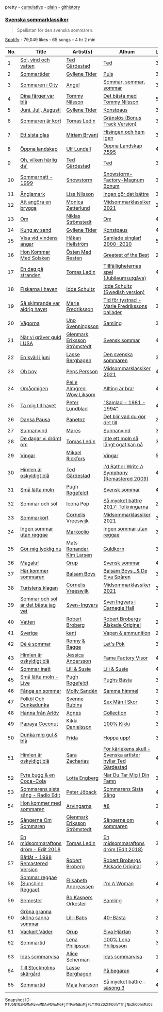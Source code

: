 pretty - [cumulative](/playlists/cumulative/37i9dQZF1DX0ZFVMeJPr1Z.md) - [plain](/playlists/plain/37i9dQZF1DX0ZFVMeJPr1Z) - [githistory](https://github.githistory.xyz/mackorone/spotify-playlist-archive/blob/main/playlists/plain/37i9dQZF1DX0ZFVMeJPr1Z)

### [Svenska sommarklassiker](https://open.spotify.com/playlist/37i9dQZF1DX0ZFVMeJPr1Z)

> Spellistan för den svenska sommaren.

[Spotify](https://open.spotify.com/user/spotify) - 79,049 likes - 65 songs - 4 hr 2 min

| No. | Title | Artist(s) | Album | Length |
|---|---|---|---|---|
| 1 | [Sol, vind och vatten](https://open.spotify.com/track/0lwJH1BDr8Z4wfXvi6yC9y) | [Ted Gärdestad](https://open.spotify.com/artist/6zpub6jbY6CdrcqQsDq8P4) | [Ted](https://open.spotify.com/album/7pY0hwPU10gaH4qDsDFA6d) | 3:09 |
| 2 | [Sommartider](https://open.spotify.com/track/1d1BeKPNgaQ36wcxGqnfU3) | [Gyllene Tider](https://open.spotify.com/artist/0FINyNBXqnTlRC4dvpSeSb) | [Puls](https://open.spotify.com/album/3GZKmNPvp6kTSlsGUcd7XM) | 3:22 |
| 3 | [Sommaren i City](https://open.spotify.com/track/1Y38A5HAP7SYJAzE48M3GW) | [Angel](https://open.spotify.com/artist/7FjElQ2FxgAbDGSrcE7K6O) | [Sommar, sommar, sommar](https://open.spotify.com/album/0l537xeeUQXZAkArjKmb2H) | 3:42 |
| 4 | [Dina färger var blå](https://open.spotify.com/track/00IRhIiynu3eZjVaegnJ2h) | [Tommy Nilsson](https://open.spotify.com/artist/0PnNyzP7CgoDXZHr6cWOyq) | [Det bästa med Tommy Nilsson](https://open.spotify.com/album/3PeAWLOAjjqvNgkF06Z6vQ) | 5:02 |
| 5 | [Juni, Juli, Augusti](https://open.spotify.com/track/2AXTRWWGTwgp0Ud8cPzT5S) | [Gyllene Tider](https://open.spotify.com/artist/0FINyNBXqnTlRC4dvpSeSb) | [Konstpaus](https://open.spotify.com/album/2oyO3AERUiatly73ZCrWHW) | 3:52 |
| 6 | [Sommaren är kort](https://open.spotify.com/track/2W7tzqjAPXG97RthXx6pNR) | [Tomas Ledin](https://open.spotify.com/artist/518rTAIFPwQjLUSi4Pdzzn) | [Gränslös \(Bonus Track Version\)](https://open.spotify.com/album/6Z2Q0V5dalO2v1geFWi4cp) | 3:03 |
| 7 | [Ett sista glas](https://open.spotify.com/track/1SZDQMXX1FrA97YY7Lt3Fj) | [Miriam Bryant](https://open.spotify.com/artist/2zd9YxlsQvA5mkZ1NarYVQ) | [Hisingen och hem igen](https://open.spotify.com/album/3jBdOBQUdU4Z0GPBYahCWD) | 3:06 |
| 8 | [Öppna landskap](https://open.spotify.com/track/1WVjxyTSZ5UiI6TlcHyUPh) | [Ulf Lundell](https://open.spotify.com/artist/5kFHS4mQd9W0r7qDp8ec9A) | [Öppna Landskap 7595](https://open.spotify.com/album/7aB0bPRv2elnc0Ou1whaty) | 4:38 |
| 9 | [Oh, vilken härlig da'](https://open.spotify.com/track/1Taqw1VEHl8Gy9qAZtRLAq) | [Ted Gärdestad](https://open.spotify.com/artist/6zpub6jbY6CdrcqQsDq8P4) | [Ted](https://open.spotify.com/album/7pY0hwPU10gaH4qDsDFA6d) | 3:20 |
| 10 | [Sommarnatt \- 1999](https://open.spotify.com/track/5W9tTjA7fkbkoOlGFqEIOZ) | [Snowstorm](https://open.spotify.com/artist/7MTotDfi3oohb0PBdlFsA5) | [Snowstorm\-Factory\-Magnum Bonum](https://open.spotify.com/album/3eRPYZNQCEVHcEntFwWuo6) | 3:58 |
| 11 | [Änglamark](https://open.spotify.com/track/1skhM0OBR7YCtT7FOgoJQL) | [Lisa Nilsson](https://open.spotify.com/artist/68QvqbdqwqqjW39YpUJHdG) | [Ingen gör det bättre](https://open.spotify.com/album/0Z6CdX7lZC4Tu3Sw7I4pbD) | 3:39 |
| 12 | [Att angöra en brygga](https://open.spotify.com/track/4bpuchtERXyNXg6GegymSq) | [Monica Zetterlund](https://open.spotify.com/artist/7mvvG63CNSY93JWAJ37rnD) | [Midsommarklassiker 2021](https://open.spotify.com/album/5fAkO01sraQ7NUWqFdY7FV) | 2:34 |
| 13 | [Om](https://open.spotify.com/track/3tgDP0BTRP10i4HkLlAER3) | [Niklas Strömstedt](https://open.spotify.com/artist/3nEiRzdQNmkUgoknNt9IRu) | [Om](https://open.spotify.com/album/7gvTJrFo67qu7HrwRVYcLM) | 4:02 |
| 14 | [Kung av sand](https://open.spotify.com/track/2pIpooJWX5q8DIctvrdQP2) | [Gyllene Tider](https://open.spotify.com/artist/0FINyNBXqnTlRC4dvpSeSb) | [Konstpaus](https://open.spotify.com/album/2oyO3AERUiatly73ZCrWHW) | 4:39 |
| 15 | [Visa vid vindens ängar](https://open.spotify.com/track/1JulpjKmGVrTro4b8s21mq) | [Håkan Hellström](https://open.spotify.com/artist/3H7Ez7cwaYw4L3ELy4v3Lc) | [Samlade singlar! 2000\-2010](https://open.spotify.com/album/0DTvpNaEOrs8sdkKUZYG1N) | 5:11 |
| 16 | [Hon Kommer Med Solsken](https://open.spotify.com/track/0GdHzLwAZkDcJz6cAV0Qz9) | [Östen Med Resten](https://open.spotify.com/artist/20nKo8C8M0JpIznby9Dv5p) | [Greatest of the Best](https://open.spotify.com/album/03wYV1m0EmBAhtgVLvGNKn) | 2:55 |
| 17 | [En dag på stranden](https://open.spotify.com/track/6dMvhYyfs0jNssQV69zrsY) | [Tomas Ledin](https://open.spotify.com/artist/518rTAIFPwQjLUSi4Pdzzn) | [Tillfälligheternas spel \(Jubileumsutgåva\)](https://open.spotify.com/album/2ag4brKtyNwj4RmEDCuQfz) | 4:18 |
| 18 | [Fiskarna i haven](https://open.spotify.com/track/74k8Lrh6PG6aA3pRIF4GWm) | [Idde Schultz](https://open.spotify.com/artist/3WktPSTNlu4rZAr3k9ojLt) | [Idde Schultz \(Swedish version\)](https://open.spotify.com/album/6odzoWtZ8WTRPOS3Hsuvqd) | 4:33 |
| 19 | [Så skimrande var aldrig havet](https://open.spotify.com/track/4p1LKZie1pNqfzzCYRrqmD) | [Marie Fredriksson](https://open.spotify.com/artist/4YkPXMsmFf3K2XFHPddqFU) | [Tid för tystnad \- Marie Fredrikssons ballader](https://open.spotify.com/album/1xEIu43pPZ8UFP5JWhixtk) | 3:52 |
| 20 | [Vågorna](https://open.spotify.com/track/3i1bPoDO6HieDmE7RFtdfJ) | [Uno Svenningsson](https://open.spotify.com/artist/65OPXmm2nfPvaX1fjHo8kR) | [Samling](https://open.spotify.com/album/3wLJOMbVpxk0FqJ9Md8c4d) | 3:59 |
| 21 | [När vi gräver guld i USA](https://open.spotify.com/track/1enBPq5iN4pXGeMIFFNuFz) | [Glenmark Eriksson Strömstedt](https://open.spotify.com/artist/18zO6eeR1PG505akCHt9yB) | [Svensk sommar](https://open.spotify.com/album/1hGknhDJeqGl2VR95CLGal) | 4:07 |
| 22 | [En kväll i juni](https://open.spotify.com/track/5KDPjHfLAkouVsL8mclnaX) | [Lasse Berghagen](https://open.spotify.com/artist/7kdGjv0IIQJcU2bth1yoqY) | [Den svenska sommaren](https://open.spotify.com/album/5P5XwOAYMZleMz7HLqTYlX) | 3:09 |
| 23 | [Oh boy](https://open.spotify.com/track/3Wx08QqwOiMrGl2Dq5NZG3) | [Peps Persson](https://open.spotify.com/artist/5xmgC1jISe31QZSp8gqKUJ) | [Midsommarklassiker 2021](https://open.spotify.com/album/5fAkO01sraQ7NUWqFdY7FV) | 4:03 |
| 24 | [Omåomigen](https://open.spotify.com/track/4fwOeFfLQoTjEsldLpDngl) | [Pelle Almgren](https://open.spotify.com/artist/19hJMUXMcS8gYrClV2rDj1), [Wow Liksom](https://open.spotify.com/artist/6Q7Oqf72uotLysWia2B4WX) | [Allting är bra!](https://open.spotify.com/album/1l6FqzHGHESF4whBqk9zhR) | 4:14 |
| 25 | [Ta mig till havet](https://open.spotify.com/track/1ykDKuKIU9pNFoOeR2VvN4) | [Peter Lundblad](https://open.spotify.com/artist/5yuHwiLMl8Mz5onBhn5HII) | ["Samlad \- 1981 \- 1994"](https://open.spotify.com/album/4Zcn8uXBKXRjv9AdgoVh8j) | 4:28 |
| 26 | [Dansa Pausa](https://open.spotify.com/track/6Z5Yf9rOFd28vXsjxN3HSM) | [Panetoz](https://open.spotify.com/artist/7DXjp1eSv6Xf759gmCiApa) | [Det blir vad du gör det till](https://open.spotify.com/album/0ZZPKcI9MClojLecRZguDs) | 2:59 |
| 27 | [Sunnanvind](https://open.spotify.com/track/4GK4mydvnsodLEHWb4zJV4) | [Mares](https://open.spotify.com/artist/4TdxMK2fOY7eOBvgtDwbVC) | [Sunnanvind](https://open.spotify.com/album/11zMh9VPccELGpM5FgJIx9) | 3:22 |
| 28 | [De dagar vi drömt om](https://open.spotify.com/track/42o042x5Fmr0E9wu6jemeo) | [Tomas Ledin](https://open.spotify.com/artist/518rTAIFPwQjLUSi4Pdzzn) | [Inte ett moln så långt ögat kan nå](https://open.spotify.com/album/4TYHmKdWl1rxyCyG8BTkqp) | 3:23 |
| 29 | [Vingar](https://open.spotify.com/track/5IWSOYqPqw6f0LG19GhesE) | [Mikael Rickfors](https://open.spotify.com/artist/2Q4l7xGX0Y3u1f0m4V7kG2) | [Vingar](https://open.spotify.com/album/237mMetlEPs6FWYHf6poMq) | 5:13 |
| 30 | [Himlen är oskyldigt blå](https://open.spotify.com/track/4rg0qXQd00nfQTTpu5U6sP) | [Ted Gärdestad](https://open.spotify.com/artist/6zpub6jbY6CdrcqQsDq8P4) | [I'd Rather Write A Symphony \(Remastered 2009\)](https://open.spotify.com/album/4V98pVvObWpDvwIoAMwyZX) | 4:33 |
| 31 | [Små lätta moln](https://open.spotify.com/track/73DZ1s6yXJdhJN5PLVgZMO) | [Pugh Rogefeldt](https://open.spotify.com/artist/22Wo43V44RtrpJZsjeI9EA) | [Svensk sommar](https://open.spotify.com/album/1hGknhDJeqGl2VR95CLGal) | 4:37 |
| 32 | [Sommar och sol](https://open.spotify.com/track/0goh6iXeNgJvl6lJ1H1MvL) | [Icona Pop](https://open.spotify.com/artist/1VBflYyxBhnDc9uVib98rw) | [Så mycket bättre 2017: Tolkningarna](https://open.spotify.com/album/25Xlt2Wc7EvhYv0MzRoPdy) | 2:44 |
| 33 | [Sommarkort](https://open.spotify.com/track/55IxX9VMOgGNdvmrws9fxT) | [Cornelis Vreeswijk](https://open.spotify.com/artist/5B38ZGYpd0msq1LKOyz2r9) | [Midsommarklassiker 2021](https://open.spotify.com/album/5fAkO01sraQ7NUWqFdY7FV) | 3:30 |
| 34 | [Ingen sommar utan reggae](https://open.spotify.com/track/2q0G8uC4KuwDNtTsI9nfUA) | [Markoolio](https://open.spotify.com/artist/0cAOG10Gh3ORpBRZ9c7Zam) | [Ingen sommar utan reggae](https://open.spotify.com/album/4VaOFGmlPu7Vljv1bLHZRh) | 3:49 |
| 35 | [Gör mig lycklig nu](https://open.spotify.com/track/2NRRzkoM5biJQ0M8vh7bEX) | [Mats Ronander](https://open.spotify.com/artist/3ryhASM97ALIDF5XtPsCgm), [Kim Larsen](https://open.spotify.com/artist/2ZQifdPOptKHxTaYTLh0BC) | [Guldkorn](https://open.spotify.com/album/2ZHD1CRbesKPzjgtgkYR0i) | 3:28 |
| 36 | [Magaluf](https://open.spotify.com/track/3BtfdogDmGe7Rp9NceOzWo) | [Orup](https://open.spotify.com/artist/6fJM13619LsYtyPqHvsf6A) | [Svensk sommar](https://open.spotify.com/album/1hGknhDJeqGl2VR95CLGal) | 4:04 |
| 37 | [Här kommer sommaren](https://open.spotify.com/track/3FmCk4vUECSBsOkqiuRuE3) | [Balsam Boys](https://open.spotify.com/artist/7ipEnB9F8J0yMsm9dX9R6o) | [Balsam Boys...& De Elva Spåren](https://open.spotify.com/album/25mvjzHe56sohSGHbQ5wyD) | 3:43 |
| 38 | [Turistens klagan](https://open.spotify.com/track/1sqembPbjeLU5HAiyzeEKa) | [Cornelis Vreeswijk](https://open.spotify.com/artist/5B38ZGYpd0msq1LKOyz2r9) | [Midsommarklassiker 2021](https://open.spotify.com/album/5fAkO01sraQ7NUWqFdY7FV) | 3:29 |
| 39 | [Sommar och sol är det bästa jag vet](https://open.spotify.com/track/3pkqmaqxoF7SBViajxZamL) | [Sven\-Ingvars](https://open.spotify.com/artist/1nYKikHu8WWMKYVTcNyyzs) | [Sven Ingvars i Carnegie Hall](https://open.spotify.com/album/3mBQDNTRg8iMjnV5nE68yb) | 2:24 |
| 40 | [Vatten](https://open.spotify.com/track/7kabbbmDm1PFKOQyldIpI1) | [Robert Broberg](https://open.spotify.com/artist/05JNHlwtdHqPJ6wcW7Mil5) | [Robert Brobergs Älskade Original](https://open.spotify.com/album/1eK1vnRIbR5mDbzRDm1iTl) | 2:13 |
| 41 | [Sverige](https://open.spotify.com/track/3LodQuubJHwPgkxp4BxHE7) | [kent](https://open.spotify.com/artist/4KXp3xtaz1wWXnu5u34eVX) | [Vapen & ammunition](https://open.spotify.com/album/2DGzTm2R2v3G0IjnxXtP3Y) | 2:59 |
| 42 | [Dé é sommar](https://open.spotify.com/track/0EWaUpAQtTWET3E14ye6ZV) | [Ronny & Ragge](https://open.spotify.com/artist/5pyF7nerLdGc4ZV3U72tdQ) | [Let's Pök](https://open.spotify.com/album/01sSw0PRIr0K7QnJc6YxPz) | 3:57 |
| 43 | [Himlen är oskyldigt blå](https://open.spotify.com/track/1vUZKzx8fNI8nwsWEMQVvm) | [Jessica Andersson](https://open.spotify.com/artist/0e52F3Q1maTGPgsEa1hDJM) | [Fame Factory Visor](https://open.spotify.com/album/4Os2gl6N0gVZPtLr0GRdAx) | 4:26 |
| 44 | [Sommar inatt](https://open.spotify.com/track/7AsmqCBHE161REYUojU3dN) | [Lili & Susie](https://open.spotify.com/artist/3oXpnVT7kg367PfwhfwSvK) | [Lili & Susie](https://open.spotify.com/album/5sxNcSihFvmXRScWX2FmOw) | 4:31 |
| 45 | [Små lätta moln \- Live](https://open.spotify.com/track/7HyuoUcCQy143mwDsAu9I5) | [Pugh Rogefeldt](https://open.spotify.com/artist/22Wo43V44RtrpJZsjeI9EA) | [Pughs Bästa](https://open.spotify.com/album/5pLDOTWvRIDoYyUkKC015L) | 3:11 |
| 46 | [Fånga en sommar](https://open.spotify.com/track/7Havek0H06GEq8GV72wPPe) | [Molly Sandén](https://open.spotify.com/artist/0NRMzT05nsc8mTm4iUvuHY) | [Samma himmel](https://open.spotify.com/album/6vTggZqdcv8mFSL9ulr1IK) | 3:35 |
| 47 | [Folköl Och Dunkadunka](https://open.spotify.com/track/0vbgxkcDTMYqURoBGF4RNp) | [Svenne Rubins](https://open.spotify.com/artist/1Z13YUXbUmdKwDO4RtVgyx) | [Sex Män I Skor](https://open.spotify.com/album/7JTTVegyBBxf6b5vvwQ8HN) | 3:29 |
| 48 | [Hanna från Arlöv](https://open.spotify.com/track/6DDqT0TLnWO6uBZbD7l0nt) | [Agnes](https://open.spotify.com/artist/6SsTlCsuCYleNza6xGwynu) | [Collection](https://open.spotify.com/album/1VUeYyKsCFK15DsCW5qExP) | 3:56 |
| 49 | [Papaya Coconut](https://open.spotify.com/track/6ncoedDsLh7V13kufpJ1Gj) | [Kikki Danielsson](https://open.spotify.com/artist/3ktAhWMnoYiz6UpBEKfv5i) | [100% Kikki](https://open.spotify.com/album/1JyBPCAcvZ8selvBZTHbq5) | 3:57 |
| 50 | [Dunka mig gul & blå](https://open.spotify.com/track/0Kho40qp8dvZYbzXHMfSWN) | [Frida](https://open.spotify.com/artist/29arE7CIm3KL75GqajaVa7) | [Hoppa upp!](https://open.spotify.com/album/3wQt5GZaTTHejBLUZzJgIr) | 3:35 |
| 51 | [Himlen är oskyldigt blå](https://open.spotify.com/track/35Pcc7EcDAydmzJdM8XonO) | [Sara Zacharias](https://open.spotify.com/artist/5oLdTp4J7RJtC43nBnP9Hg) | [För kärlekens skull \- Svenska artister hyllar Ted Gärdestad](https://open.spotify.com/album/69e81Jxyt3gRroMMzzhRL2) | 4:45 |
| 52 | [Fyra bugg & en Coca\-Cola](https://open.spotify.com/track/2YlsW8lr8iILbxmPd3Is9z) | [Lotta Engberg](https://open.spotify.com/artist/26deOFc7Oj2gu2pqzPo9O8) | [När Du Tar Mig I Din Famn](https://open.spotify.com/album/1GNAvoOn02BaSMhDg2mCiD) | 3:01 |
| 53 | [Sommarens sista sång \- Radio Edit](https://open.spotify.com/track/6739dAlhNEWU1xUtE3DOa1) | [Peter Jöback](https://open.spotify.com/artist/3fA5zBQWEa0uzYo43SvXaj) | [Sommarens Sista Sång](https://open.spotify.com/album/1lBi8Dn9kdJH4dY89AlbCd) | 4:02 |
| 54 | [Hon kommer med sommaren](https://open.spotify.com/track/366OQlMvzMfSsdxiIJqzR4) | [Arvingarna](https://open.spotify.com/artist/1qC3LsWlbrRCPVRooOX81u) | [\#8](https://open.spotify.com/album/2FeRgpccTVAZfn2ZmI3EQS) | 3:49 |
| 55 | [Sångerna Om Sommaren](https://open.spotify.com/track/49OimCzeIacaDPsdKGlYKt) | [Glenmark Eriksson Strömstedt](https://open.spotify.com/artist/18zO6eeR1PG505akCHt9yB) | [Sångerna om sommaren](https://open.spotify.com/album/1IxGVyIExZXOj7PczM80fg) | 4:09 |
| 56 | [En midsommaraftons dröm \- Edit 2018](https://open.spotify.com/track/6exuJyiCbym0tJqv7oVzcf) | [Tomas Ledin](https://open.spotify.com/artist/518rTAIFPwQjLUSi4Pdzzn) | [En midsommaraftons dröm \(Edit 2018\)](https://open.spotify.com/album/0lq257T3RhmRgTiJjZFZWA) | 3:53 |
| 57 | [Båtlåt \- 1998 Remastered Version](https://open.spotify.com/track/1r2Dds6Yo1lhZEfyFmYjun) | [Robert Broberg](https://open.spotify.com/artist/05JNHlwtdHqPJ6wcW7Mil5) | [Robert Brobergs Älskade Original](https://open.spotify.com/album/1eK1vnRIbR5mDbzRDm1iTl) | 2:18 |
| 58 | [Sommar reggae \(Sunshine Reggae\)](https://open.spotify.com/track/0TmHZaq4PTe6sYOoGQ5M4N) | [Elisabeth Andreassen](https://open.spotify.com/artist/6Fn3e6ZtmKtAl9wQ6Y9Fbc) | [I'm A Woman](https://open.spotify.com/album/0xdAWS5pnTTQQzdRsDyWKp) | 4:04 |
| 59 | [Semester](https://open.spotify.com/track/1uOWYajE7K9FL7APfTsjnL) | [Bo Kaspers Orkester](https://open.spotify.com/artist/2VE6Ge0qFHrqDC6KG6ECJn) | [Samling](https://open.spotify.com/album/6OIHh42CFHZgbjR9fDT7u1) | 3:40 |
| 60 | [Gröna granna sköna sanna sommar](https://open.spotify.com/track/6NpvXAQRQEovxG0cnOyzBO) | [Lill\-Babs](https://open.spotify.com/artist/1YlYLkI3GlVDFSQGjMXWbt) | [40\-Bästa](https://open.spotify.com/album/6OsJmsxR7JQ9TN17YSyoOk) | 2:25 |
| 61 | [Vackert Väder](https://open.spotify.com/track/2TB50PHG8COW0cy70celCj) | [Orup](https://open.spotify.com/artist/6fJM13619LsYtyPqHvsf6A) | [Elva Hjärtan](https://open.spotify.com/album/1uH9bHKCE5p9ZXYAye2Roj) | 3:55 |
| 62 | [Sommartid](https://open.spotify.com/track/6x0cSVN0ahCXCteCtncdjg) | [Lena Philipsson](https://open.spotify.com/artist/7rZYHhxGKbe1XepzlpDlKm) | [100% Lena Philipsson](https://open.spotify.com/album/0Uii6Rh3iHnzyz0HIXcRue) | 3:41 |
| 63 | [Idas sommarvisa](https://open.spotify.com/track/2RMsi5l0uQX4P02zNmuSIS) | [Alice Scherman](https://open.spotify.com/artist/0NInuq50w2W3MDM5kZfq7P) | [Idas sommarvisa](https://open.spotify.com/album/7lDGD4QOhMnMMD0Hq42Zy4) | 1:51 |
| 64 | [Till Stockholms skärgård](https://open.spotify.com/track/7geUU2nienjTgFvUuobfAC) | [Lasse Berghagen](https://open.spotify.com/artist/7kdGjv0IIQJcU2bth1yoqY) | [På begäran](https://open.spotify.com/album/7rN7AM6a6mZ6PfZeC7asUZ) | 4:38 |
| 65 | [Sommartid](https://open.spotify.com/track/0aKmin3xzPUYtiwCPSJomL) | [Maja Ivarsson](https://open.spotify.com/artist/7mZEi87Lf4Bxy4XQwIyOEK) | [Så mycket bättre \- säsong 3](https://open.spotify.com/album/1w9KVuHbmVhrtHBcPp6gnO) | 4:02 |

Snapshot ID: `MTU5NTUzMDMwMiwwMDAwMDAwMGFjYTRmNWExMjFiYTM2ZDZhMDdhYThjNmZhODhmMzQz`

